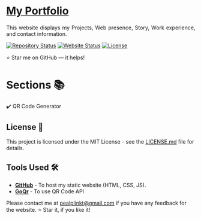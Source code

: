# <a href="https://vinodjangid07.github.io/" target="_blank">My Portfolio</a>
<p align="justify">This website displays my Projects, Web presence, Story, Work experience, and contact information.</p>

[![Repository Status](https://img.shields.io/badge/Repository%20Status-Maintained-dark%20green.svg)]()
[![Website Status](https://img.shields.io/badge/Website%20Status-Online-green)]()
<a href="https://github.com/egeozalan/pealqrgenerator/blob/main/LICENSE"><img alt="License" src="http://img.shields.io/:license-mit-blue.svg?style=flat-square?style=flat-square" /></a>

:star: Star me on GitHub — it helps!

# Sections 📚

✔️ QR Code Generator

## License 📄
This project is licensed under the MIT License - see the [LICENSE.md](./LICENSE) file for details.

## Tools Used 🛠️
* [<b>GitHub</b>](https://github.com/) - To host my static website (HTML, CSS, JS).
* [<b>GoQr</b>](https://goqr.me/) - To use QR Code API


Please contact me at pealplinkt@gmail.com if you have any feedback for the website. :star: Star it, if you like it!
